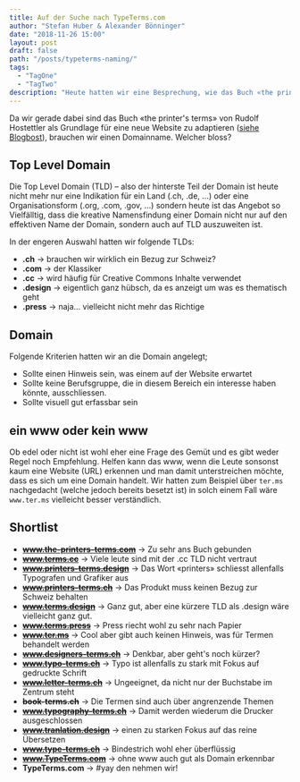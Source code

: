 ```yaml
---
title: Auf der Suche nach TypeTerms.com
author: "Stefan Huber & Alexander Bönninger"
date: "2018-11-26 15:00"
layout: post
draft: false
path: "/posts/typeterms-naming/"
tags:
  - "TagOne"
  - "TagTwo"
description: "Heute hatten wir eine Besprechung, wie das Buch «the printer's terms» im 21. Jahrhundert heissen könnte. TypeTerms.com wurde darauf hin reserviert!"
---
```


Da wir gerade dabei sind das Buch «the printer's terms» von Rudolf Hostettler als Grundlage für eine neue Website zu adaptieren ([siehe Blogbost](../printers-terms-wireframing/)), brauchen wir einen Domainname. Welcher bloss?

## Top Level Domain
Die Top Level Domain (TLD) – also der hinterste Teil der Domain ist heute nicht mehr nur eine Indikation für ein Land (.ch, .de, ...) oder eine Organisationsform (.org, .com, .gov, ...) sondern heute ist das Angebot so Vielfälltig, dass die kreative Namensfindung einer Domain nicht nur auf den effektiven Name der Domain, sondern auch auf TLD auszuweiten ist.  

In der engeren Auswahl hatten wir folgende TLDs:

* **.ch** → brauchen wir wirklich ein Bezug zur Schweiz?
* **.com** → der Klassiker
* **.cc** → wird häufig für Creative Commons Inhalte verwendet
* **.design** → eigentlich ganz hübsch, da es anzeigt um was es thematisch geht
* **.press** → naja... vielleicht nicht mehr das Richtige


## Domain
Folgende Kriterien hatten wir an die Domain angelegt;
* Sollte einen Hinweis sein, was einem auf der Website erwartet
* Sollte keine Berufsgruppe, die in diesem Bereich ein interesse haben könnte, ausschliessen.
* Sollte visuell gut erfassbar sein

## ein www oder kein www
Ob edel oder nicht ist wohl eher eine Frage des Gemüt und es gibt weder Regel noch Empfehlung. Helfen kann das www, wenn die Leute sonsonst kaum eine Website (URL) erkennen und man damit unterstreichen möchte, dass es sich um eine Domain handelt. Wir hatten zum Beispiel über `ter.ms` nachgedacht (welche jedoch bereits besetzt ist) in solch einem Fall wäre `www.ter.ms` vielleicht besser verständlich.

## Shortlist
* ~~**www.the-printers-terms.com**~~ → Zu sehr ans Buch gebunden
* ~~**www.terms.cc**~~ → Viele leute sind mit der .cc TLD nicht vertraut
* ~~**www.printers-terms.design**~~ →  Das Wort «printers» schliesst allenfalls Typografen und Grafiker aus
* ~~**www.printers-terms.ch**~~ → Das Produkt muss keinen Bezug zur Schweiz behalten
* ~~**www.terms.design**~~ → Ganz gut, aber eine kürzere TLD als .design wäre vielleicht ganz gut.
* ~~**www.terms.press**~~ → Press riecht wohl zu sehr nach Papier
* ~~**www.ter.ms**~~ → Cool aber gibt auch keinen Hinweis, was für Termen behandelt werden
* ~~**www.designers-terms.ch**~~ → Denkbar, aber geht's noch kürzer?
* ~~**www.typo-terms.ch**~~ → Typo ist allenfalls zu stark mit Fokus auf gedruckte Schrift
* ~~**www.letter-terms.ch**~~ → Ungeeignet, da nicht nur der Buchstabe im Zentrum steht
* ~~**book-terms.ch**~~ → Die Termen sind auch über angrenzende Themen
* ~~**www.typography-terms.ch**~~ → Damit werden wiederum die Drucker ausgeschlossen
* ~~**www.tranlation.design**~~ → einen zu starken Fokus auf das reine Übersetzen
* ~~**www.type-terms.ch**~~ → Bindestrich wohl eher überflüssig
* ~~**www.TypeTerms.com**~~ → ohne www auch gut als Domain erkennbar
* **TypeTerms.com** → #yay den nehmen wir!
